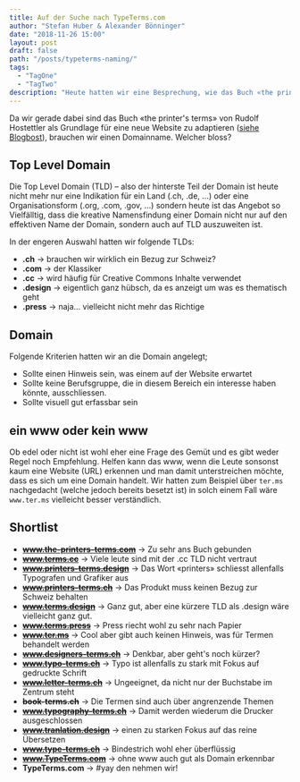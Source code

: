 ```yaml
---
title: Auf der Suche nach TypeTerms.com
author: "Stefan Huber & Alexander Bönninger"
date: "2018-11-26 15:00"
layout: post
draft: false
path: "/posts/typeterms-naming/"
tags:
  - "TagOne"
  - "TagTwo"
description: "Heute hatten wir eine Besprechung, wie das Buch «the printer's terms» im 21. Jahrhundert heissen könnte. TypeTerms.com wurde darauf hin reserviert!"
---
```


Da wir gerade dabei sind das Buch «the printer's terms» von Rudolf Hostettler als Grundlage für eine neue Website zu adaptieren ([siehe Blogbost](../printers-terms-wireframing/)), brauchen wir einen Domainname. Welcher bloss?

## Top Level Domain
Die Top Level Domain (TLD) – also der hinterste Teil der Domain ist heute nicht mehr nur eine Indikation für ein Land (.ch, .de, ...) oder eine Organisationsform (.org, .com, .gov, ...) sondern heute ist das Angebot so Vielfälltig, dass die kreative Namensfindung einer Domain nicht nur auf den effektiven Name der Domain, sondern auch auf TLD auszuweiten ist.  

In der engeren Auswahl hatten wir folgende TLDs:

* **.ch** → brauchen wir wirklich ein Bezug zur Schweiz?
* **.com** → der Klassiker
* **.cc** → wird häufig für Creative Commons Inhalte verwendet
* **.design** → eigentlich ganz hübsch, da es anzeigt um was es thematisch geht
* **.press** → naja... vielleicht nicht mehr das Richtige


## Domain
Folgende Kriterien hatten wir an die Domain angelegt;
* Sollte einen Hinweis sein, was einem auf der Website erwartet
* Sollte keine Berufsgruppe, die in diesem Bereich ein interesse haben könnte, ausschliessen.
* Sollte visuell gut erfassbar sein

## ein www oder kein www
Ob edel oder nicht ist wohl eher eine Frage des Gemüt und es gibt weder Regel noch Empfehlung. Helfen kann das www, wenn die Leute sonsonst kaum eine Website (URL) erkennen und man damit unterstreichen möchte, dass es sich um eine Domain handelt. Wir hatten zum Beispiel über `ter.ms` nachgedacht (welche jedoch bereits besetzt ist) in solch einem Fall wäre `www.ter.ms` vielleicht besser verständlich.

## Shortlist
* ~~**www.the-printers-terms.com**~~ → Zu sehr ans Buch gebunden
* ~~**www.terms.cc**~~ → Viele leute sind mit der .cc TLD nicht vertraut
* ~~**www.printers-terms.design**~~ →  Das Wort «printers» schliesst allenfalls Typografen und Grafiker aus
* ~~**www.printers-terms.ch**~~ → Das Produkt muss keinen Bezug zur Schweiz behalten
* ~~**www.terms.design**~~ → Ganz gut, aber eine kürzere TLD als .design wäre vielleicht ganz gut.
* ~~**www.terms.press**~~ → Press riecht wohl zu sehr nach Papier
* ~~**www.ter.ms**~~ → Cool aber gibt auch keinen Hinweis, was für Termen behandelt werden
* ~~**www.designers-terms.ch**~~ → Denkbar, aber geht's noch kürzer?
* ~~**www.typo-terms.ch**~~ → Typo ist allenfalls zu stark mit Fokus auf gedruckte Schrift
* ~~**www.letter-terms.ch**~~ → Ungeeignet, da nicht nur der Buchstabe im Zentrum steht
* ~~**book-terms.ch**~~ → Die Termen sind auch über angrenzende Themen
* ~~**www.typography-terms.ch**~~ → Damit werden wiederum die Drucker ausgeschlossen
* ~~**www.tranlation.design**~~ → einen zu starken Fokus auf das reine Übersetzen
* ~~**www.type-terms.ch**~~ → Bindestrich wohl eher überflüssig
* ~~**www.TypeTerms.com**~~ → ohne www auch gut als Domain erkennbar
* **TypeTerms.com** → #yay den nehmen wir!
